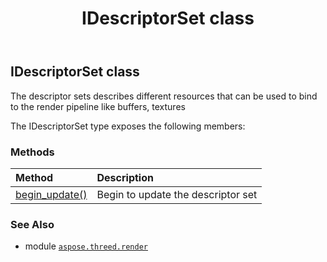 ﻿---
title: IDescriptorSet class
second_title: Aspose.3D for Python via .NET API References
description: 
type: docs
weight: 80
url: /python-net/aspose.threed.render/idescriptorset/
is_root: false
---

## IDescriptorSet class

The descriptor sets describes different resources that can be used to bind to the render pipeline like buffers, textures



The IDescriptorSet type exposes the following members:

### Methods
| Method | Description |
| :- | :- |
| [begin_update()](/3d/python-net/aspose.threed.render/idescriptorset/begin_update/#) | Begin to update the descriptor set |



### See Also
* module [`aspose.threed.render`](..)

